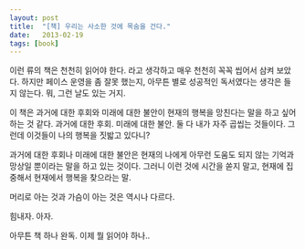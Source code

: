 ```yaml
---
layout: post
title:  "[책] 우리는 사소한 것에 목숨을 건다."
date:   2013-02-19
tags: [book]
---
```


이런 류의 책은 천천히 읽어야 한다. 
라고 생각하고 매우 천천히 꼭꼭 씹어서 삼켜 보았다. 
하지만 페이스 운영을 좀 잘못 했는지, 아무튼 별로 성공적인 독서였다는 생각은 들지 않는다. 
뭐, 그런 날도 있는 거지. 

이 책은 과거에 대한 후회와 미래에 대한 불안이 현재의 행복을 망친다는 말을 하고 싶어하는 것 같다. 
과거에 대한 후회. 
미래에 대한 불안. 
둘 다 내가 자주 곱씹는 것들이다. 
그런데 이것들이 나의 행복을 짓밟고 있다니? 

과거에 대한 후회나 미래에 대한 불안은 현재의 나에게 아무런 도움도 되지 않는 기억과 망상일 뿐이라는 말을 하고 있는 것이다. 그러니 이런 것에 시간을 쏟지 말고, 현재에 집중해서 현재에서 행복을 찾으라는 말. 

머리로 아는 것과 가슴이 아는 것은 역시나 다르다. 

힘내자. 아자. 

아무튼 책 하나 완독. 
이제 뭘 읽어야 하나..